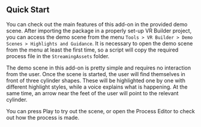 ## Quick Start

You can check out the main features of this add-on in the provided demo scene. After importing the package in a properly set-up VR Builder project, you can access the demo scene from the menu `Tools > VR Builder > Demo Scenes > Highlights and Guidance`. It is necessary to open the demo scene from the menu at least the first time, so a script will copy the required process file in the `StreamingAssets` folder.

The demo scene in this add-on is pretty simple and requires no interaction from the user. Once the scene is started, the user will find themselves in front of three cylinder shapes. These will be highlighted one by one with different highlight styles, while a voice explains what is happening. At the same time, an arrow near the feet of the user will point to the relevant cylinder.

You can press Play to try out the scene, or open the Process Editor to check out how the process is made.

